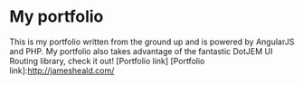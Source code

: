 My portfolio
=========
This is my portfolio written from the ground up and is powered by AngularJS and PHP.
My portfolio also takes advantage of the fantastic DotJEM UI Routing library, check it out!
[Portfolio link]
[Portfolio link]:http://jamesheald.com/
